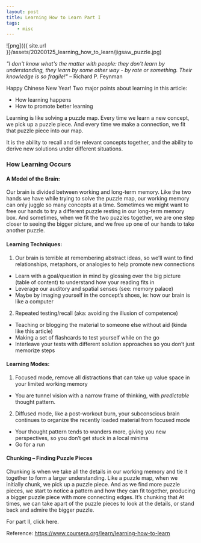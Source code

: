 ```yaml
---
layout: post
title: Learning How to Learn Part I
tags:
    - misc
---
```

![png]({{ site.url }}/assets/20200125_learning_how_to_learn/jigsaw_puzzle.jpg)

_"I don't know what's the matter with people: they don't learn by understanding, they learn by some other way - by rote or something. Their knowledge is so fragile!"_ – Richard P. Feynman

Happy Chinese New Year! Two major points about learning in this article:
* How learning happens
* How to promote better learning

Learning is like solving a puzzle map. Every time we learn a new concept, we pick up a puzzle piece. And every time we make a connection, we fit that puzzle piece into our map.

It is the ability to recall and tie relevant concepts together, and the ability to derive new solutions under different situations.

<!--more-->

### How Learning Occurs

#### A Model of the Brain:

Our brain is divided between working and long-term memory. Like the two hands we have while trying to solve the puzzle map, our working memory can only juggle so many concepts at a time. Sometimes we might want to free our hands to try a different puzzle resting in our long-term memory box. And sometimes, when we fit the two puzzles together, we are one step closer to seeing the bigger picture, and we free up one of our hands to take another puzzle.

 
#### Learning Techniques:

1) Our brain is terrible at remembering abstract ideas, so we’ll want to find relationships, metaphors, or analogies to help promote new connections
  - Learn with a goal/question in mind by glossing over the big picture (table of content) to understand how your reading fits in
  - Leverage our auditory and spatial senses (see: memory palace)
  - Maybe by imaging yourself in the concept’s shoes, ie: how our brain is like a computer


2) Repeated testing/recall (aka: avoiding the illusion of competence)
- Teaching or blogging the material to someone else without aid (kinda like this article)
- Making a set of flashcards to test yourself while on the go
- Interleave your tests with different solution approaches so you don’t just memorize steps


#### Learning Modes:

1) Focused mode, remove all distractions that can take up value space in your limited working memory
- You are tunnel vision with a narrow frame of thinking, with *predictable* thought pattern.

2) Diffused mode, like a post-workout burn, your subconscious brain continues to organize the recently loaded material from focused mode
- Your thought pattern tends to wanders more, giving you new perspectives, so you don’t get stuck in a local minima
- Go for a run


#### Chunking – Finding Puzzle Pieces

Chunking is when we take all the details in our working memory and tie it together to form a larger understanding. Like a puzzle map, when we initially chunk, we pick up a puzzle piece. And as we find more puzzle pieces, we start to notice a pattern and how they can fit together, producing a bigger puzzle piece with more connecting edges. It’s chunking that  At times, we can take apart of the puzzle pieces to look at the details, or stand back and admire the bigger puzzle.


For part II, click here.

Reference: https://www.coursera.org/learn/learning-how-to-learn
